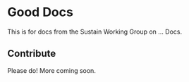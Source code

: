 # Good Docs

This is for docs from the Sustain Working Group on ... Docs.

## Contribute

Please do! More coming soon.